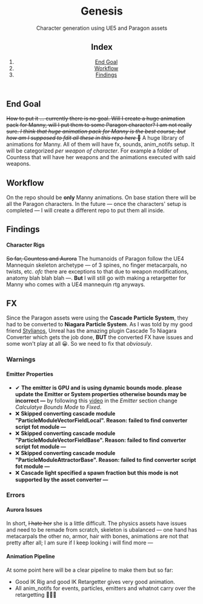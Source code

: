 <header>
  <h1>Genesis</h1>
  <p>Character generation using UE5 and Paragon assets</p>
  <section id="section-index">
    <h2>Index</h2>
    <ol>
      <li>
        <a href="section-end-goal">End Goal</a>
      </li>
      <li>
        <a href="section-workflow">Workflow</a>
      </li>
      <li>
        <a href="section-findings">Findings</a>
      </li>
    </ol>
  </section>
</header>

<body>
  <main>
    <section id="section-end-goal">
      <h2>
        End Goal
      </h2>
      <p>
      <strike>How to put it ... currently there is no goal. Will I create a huge animation pack for Manny, will I put them to some Paragon character? I am not really sure. <em>I think that huge animation pack for Manny is the best course, but how am I supposed to fdit all these in this repo here</em> 🤔</strike> A huge library of animations for Manny. All of them will have fx, sounds, anim_notifs setup. It will be categorized <em>per weapon of character</em>. For example a folder of Countess that will have her weapons and the animations executed with said weapons. 
      </p>
    </section>
    <section id="section-workflow">
      <h2>
        Workflow
      </h2>
      <p>
        On the repo should be <strong>only</strong> Manny animations. On base station there will be all the Paragon characters. In the future &mdash; once the characters' setup is completed &mdash; I will create a different repo to put them all inside.
      </p>
    </section>
    <section id="section-findings">
      <h2>
        Findings
      </h2>
      <section id="section-findings--rigs">
        <h4>
          Character Rigs
        </h4>
        <p>
          <strike>So far, Countess and Aurora</strike> The humanoids of Paragon follow the UE4 Mannequin skeleton archetype &mdash; of 3 spines, no finger metacarpals, no twists, etc. <em>ofc</em> there are exceptions to that due to weapon modifications, anatomy blah blah blah &mdash;. <strong>But</strong> I will still go with making a retargetter for Manny who comes with a UE4 mannequin rtg anyways. 
        </p>
      </section>
      <section id="section-fx">
        <h2>
          FX
        </h2>
        <p>
          Since the Paragon assets were using the <strong>Cascade Particle System</strong>, they had to be converted to <strong>Niagara Particle System</strong>. As I was told by my good friend <a href="">Stylianos</a>, Unreal has the amazing plugin Cascade To Niagara Converter which gets the job done, <strong>BUT</strong> the converted FX have issues and some won't play at all 😀. So we need to fix that <em>obviosuly</em>.
        </p>
        <h3>
          Warnings
        </h3>
        <h4>
          Emitter Properties
        </h4>
        <ul>
          <li>
            ✔ <strong>The emitter is GPU and is using dynamic bounds mode. please update the Emitter or System properties otherwise bounds may be incorrect &mdash;</strong> by following this <a href="https://www.youtube.com/watch?v=wZva4oxr-nc">video</a> in the <em>Emitter</em> section change <em>Calculatye Bounds Mode</em> to <em>Fixed</em>.
          </li>
          <li>
            ❌ <strong>Skipped converting cascade module "ParticleModuleVectorFieldLocal". Reason: failed to find converter script fot module &mdash;</strong>
          </li>
          <li>
            ❌ <strong>Skipped converting cascade module "ParticleModuleVectorFieldBase". Reason: failed to find converter script fot module &mdash;</strong>
          </li>
          <li>
            ❌ <strong>Skipped converting cascade module "ParticleModuleAttractorBase". Reason: failed to find converter script fot module &mdash;</strong>
          </li>
          <li>
            ❌ <strong>Cascade light specified a spawn fraction but this mode is not supported by the asset converter &mdash;</strong>
          </li>
        </ul>
        <h3>
          Errors
        </h3>
      </section>
      <section id="section-findings--Aurora">
        <h4>
          Aurora Issues
        </h4>
        <p>
          In short, <strike>I hate her</strike> she is a little difficult. The physics assets have issues and need to be remade from scratch, skeleton is ubalanced &mdash; one hand has metacarpals the other no, armor, hair with bones, animations are not that pretty after all; I am sure if I keep looking i will find more &mdash;
        </p>
      </section>
      <section id="section-findings--animation-pipeline">
        <h4>
          Animation Pipeline
        </h4>
        <p>
          At some point here will be a clear pipeline to make them but so far:
        </p>
        <ul>
          <li>
            Good IK Rig and good IK Retargetter gives very good animation.
          </li>
          <li>
            All anim_notifs for events, particles, emitters and whatnot carry over the retargetting 🥳🥳🥳
          </li>
        </ul>
      </section>
    </section>
  </main>
</body>

